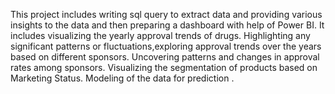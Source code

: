 This project includes writing sql query to extract data and providing various insights to the data and then preparing a dashboard with help of Power BI. It includes visualizing the yearly approval trends of drugs. Highlighting any significant patterns or fluctuations,exploring approval trends over the years based on different sponsors. Uncovering patterns and changes in approval rates among sponsors. Visualizing the segmentation of products based on Marketing Status. Modeling of the data for prediction .
